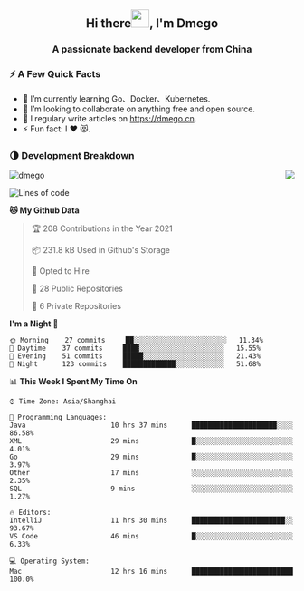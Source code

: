 <h2 align="center">Hi there<img src="https://cdn.jsdelivr.net/gh/dmego/images/img/Hi.gif" height="32" />, I'm Dmego </h2>
<h3 align="center">A passionate backend developer from China</h3>

### ⚡️ A Few Quick Facts

<ul>
    <li> 🌱 I’m currently learning Go、Docker、Kubernetes.</li>
    <li> 👯 I’m looking to collaborate on anything free and open source.</li>
    <li> 📝 I regulary write articles on <a href="https://dmego.cn">https://dmego.cn</a>.</li>
    <li> ⚡ Fun fact: I ❤️ 😻.</li>
</ul>

### 🌗 Development Breakdown

<img src="https://komarev.com/ghpvc/?username=dmego" alt="dmego" />

<img align="right" src="https://github-readme-stats.vercel.app/api?username=dmego&show_icons=true&icon_color=1573B3&hide_title=true&text_color=718096&bg_color=00000000&hide_border=true"/>

<!--START_SECTION:waka-->
![Lines of code](https://img.shields.io/badge/From%20Hello%20World%20I%27ve%20Written-228932%20lines%20of%20code-blue)

**🐱 My Github Data** 

> 🏆 208 Contributions in the Year 2021
 > 
> 📦 231.8 kB Used in Github's Storage 
 > 
> 💼 Opted to Hire
 > 
> 📜 28 Public Repositories 
 > 
> 🔑 6 Private Repositories  
 > 
**I'm a Night 🦉** 

```text
🌞 Morning    27 commits     ██░░░░░░░░░░░░░░░░░░░░░░░   11.34% 
🌆 Daytime    37 commits     ████░░░░░░░░░░░░░░░░░░░░░   15.55% 
🌃 Evening    51 commits     █████░░░░░░░░░░░░░░░░░░░░   21.43% 
🌙 Night      123 commits    █████████████░░░░░░░░░░░░   51.68%

```


📊 **This Week I Spent My Time On** 

```text
⌚︎ Time Zone: Asia/Shanghai

💬 Programming Languages: 
Java                     10 hrs 37 mins      █████████████████████░░░░   86.58% 
XML                      29 mins             █░░░░░░░░░░░░░░░░░░░░░░░░   4.01% 
Go                       29 mins             █░░░░░░░░░░░░░░░░░░░░░░░░   3.97% 
Other                    17 mins             ░░░░░░░░░░░░░░░░░░░░░░░░░   2.35% 
SQL                      9 mins              ░░░░░░░░░░░░░░░░░░░░░░░░░   1.27%

🔥 Editors: 
IntelliJ                 11 hrs 30 mins      ███████████████████████░░   93.67% 
VS Code                  46 mins             █░░░░░░░░░░░░░░░░░░░░░░░░   6.33%

💻 Operating System: 
Mac                      12 hrs 16 mins      █████████████████████████   100.0%

```


<!--END_SECTION:waka-->
